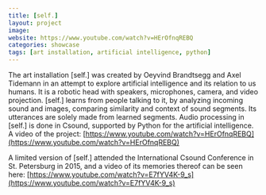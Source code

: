 ```yaml
---
title: [self.]
layout: project
image: 
website: https://www.youtube.com/watch?v=HErOfnqREBQ
categories: showcase
tags: [art installation, artificial intelligence, python]
---
```


The art installation [self.] was created by Oeyvind Brandtsegg and Axel Tidemann in an attempt to explore artificial intelligence and its relation to us humans. It is a robotic head with speakers, microphones, camera, and video projection. [self.] learns from people talking to it, by analyzing incoming sound and images, comparing similarity and context of sound segments. Its utterances are solely made from learned segments. Audio processing in [self.] is done in Csound, supported by Python for the artificial intelligence. A video of the project: [https://www.youtube.com/watch?v=HErOfnqREBQ](https://www.youtube.com/watch?v=HErOfnqREBQ)

A limited version of [self.] attended the International Csound Conference in St. Petersburg in 2015, and a video of its memories thereof can be seen here: [https://www.youtube.com/watch?v=E7fYV4K-9_s](https://www.youtube.com/watch?v=E7fYV4K-9_s)